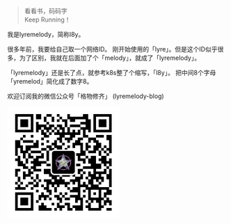> 看看书，码码字  
> Keep Running！

我是lyremelody，简称l8y。

很多年前，我要给自己取一个网络ID。
刚开始使用的「lyre」。但是这个ID似乎很多，为了区别，我就在后面加了个「melody」，就成了「lyremelody」。

「lyremelody」还是长了点，就参考k8s整了个缩写，「l8y」。
把中间8个字母「yremelod」简化成了数字8。


欢迎订阅我的微信公众号「格物修齐」 (lyremelody-blog)

![](/img/in-post/weixin/qrcode_for_gh_258.jpg)


